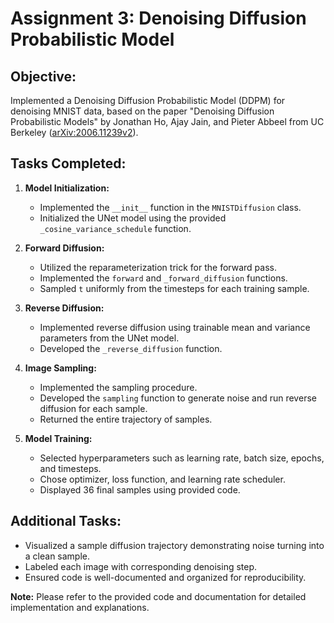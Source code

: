 # Assignment 3: Denoising Diffusion Probabilistic Model

## Objective:
Implemented a Denoising Diffusion Probabilistic Model (DDPM) for denoising MNIST data, based on the paper "Denoising Diffusion Probabilistic Models" by Jonathan Ho, Ajay Jain, and Pieter Abbeel from UC Berkeley ([arXiv:2006.11239v2](https://arxiv.org/abs/2006.11239v2)).

## Tasks Completed:

1. **Model Initialization:**
   - Implemented the `__init__` function in the `MNISTDiffusion` class.
   - Initialized the UNet model using the provided `_cosine_variance_schedule` function.

2. **Forward Diffusion:**
   - Utilized the reparameterization trick for the forward pass.
   - Implemented the `forward` and `_forward_diffusion` functions.
   - Sampled `t` uniformly from the timesteps for each training sample.

3. **Reverse Diffusion:**
   - Implemented reverse diffusion using trainable mean and variance parameters from the UNet model.
   - Developed the `_reverse_diffusion` function.

4. **Image Sampling:**
   - Implemented the sampling procedure.
   - Developed the `sampling` function to generate noise and run reverse diffusion for each sample.
   - Returned the entire trajectory of samples.

5. **Model Training:**
   - Selected hyperparameters such as learning rate, batch size, epochs, and timesteps.
   - Chose optimizer, loss function, and learning rate scheduler.
   - Displayed 36 final samples using provided code.

## Additional Tasks:
- Visualized a sample diffusion trajectory demonstrating noise turning into a clean sample.
- Labeled each image with corresponding denoising step.
- Ensured code is well-documented and organized for reproducibility.

**Note:** Please refer to the provided code and documentation for detailed implementation and explanations.
